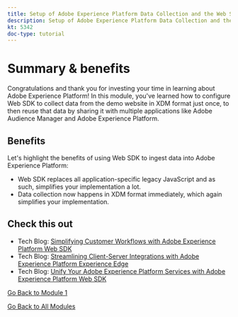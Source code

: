 ```yaml
---
title: Setup of Adobe Experience Platform Data Collection and the Web SDK extension - Summary
description: Setup of Adobe Experience Platform Data Collection and the Web SDK extension - Summary
kt: 5342
doc-type: tutorial
---
```

# Summary & benefits

Congratulations and thank you for investing your time in learning about Adobe Experience Platform! 
In this module, you've learned how to configure Web SDK to collect data from the demo website in XDM format just once, to then reuse that data by sharing it with multiple applications like Adobe Audience Manager and Adobe Experience Platform. 

## Benefits

Let's highlight the benefits of using Web SDK to ingest data into Adobe Experience Platform:

- Web SDK replaces all application-specific legacy JavaScript and as such, simplifies your implementation a lot.
- Data collection now happens in XDM format immediately, which again simplifies your implementation.

## Check this out

- Tech Blog: [Simplifying Customer Workflows with Adobe Experience Platform Web SDK](https://medium.com/adobetech/simplifying-customer-workflows-with-adobe-experience-platform-web-sdk-4e54fe134f4a)
- Tech Blog: [Streamlining Client-Server Integrations with Adobe Experience Platform Experience Edge](https://medium.com/adobetech/streamlining-client-server-integrations-with-adobe-experience-platform-experience-edge-1caaef887172)
- Tech Blog: [Unify Your Adobe Experience Platform Services with Adobe Experience Platform Web SDK](https://medium.com/adobetech/unify-your-adobe-experience-platform-services-with-adobe-experience-platform-web-sdk-75cf6851a9fc)

[Go Back to Module 1](./data-ingestion-launch-web-sdk.md)

[Go Back to All Modules](../../../overview.md)
